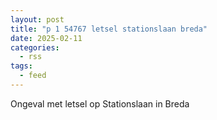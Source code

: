 ```yaml
---
layout: post
title: "p 1 54767 letsel stationslaan breda"
date: 2025-02-11
categories: 
  - rss
tags: 
  - feed
---
```


Ongeval met letsel op Stationslaan in Breda
